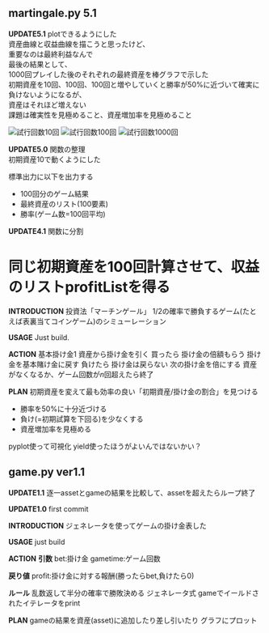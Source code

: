 ## martingale.py 5.1
__UPDATE5.1__
plotできるようにした  
資産曲線と収益曲線を描こうと思ったけど、  
重要なのは最終利益なんで  
最後の結果として、  
1000回プレイした後のそれぞれの最終資産を棒グラフで示した  
初期資産を10回、100回、100回と増やしていくと勝率が50%に近づいて確実に負けないようになるが、  
資産はそれほど増えない  
課題は確実性を見極めること、資産増加率を見極めること  



![試行回数10回](https://raw.github.com/wiki/u1and0/martingale/pic/trial10.png)
![試行回数100回](https://raw.github.com/wiki/u1and0/martingale/pic/trial100.png)
![試行回数1000回](https://raw.github.com/wiki/u1and0/martingale/pic/trial1000.png)



__UPDATE5.0__
関数の整理  
初期資産10で動くようにした  

標準出力に以下を出力する  
* 100回分のゲーム結果
* 最終資産のリスト(100要素)
* 勝率(ゲーム数=100回平均)


__UPDATE4.1__
関数に分割
# 同じ初期資産を100回計算させて、収益のリストprofitListを得る

__INTRODUCTION__
投資法「マーチンゲール」
1/2の確率で勝負するゲーム(たとえば表裏当てコインゲーム)のシミューレーション

__USAGE__
Just build.

__ACTION__
基本掛け金1
資産から掛け金を引く
買ったら
	掛け金の倍額もらう
	掛け金を基本賭け金に戻す
負けたら
	掛け金は戻らない
	次の掛け金を倍にする
資産がなくなるか、ゲーム回数が*n*回超えたら終了

__PLAN__
初期資産を変えて最も効率の良い「初期資産/掛け金の割合」を見つける

* 勝率を50%に十分近づける
* 負け(=初期試算を下回る)を少なくする
* 資産増加率を見極める

pyplot使って可視化
yield使ったほうがよいんではないかい？















## game.py ver1.1
__UPDATE1.1__
逐一assetとgameの結果を比較して、assetを超えたらループ終了  

__UPDATE1.0__
first commit

__INTRODUCTION__
ジェネレータを使ってゲームの掛け金表した

__USAGE__
just build

__ACTION__
**引数**
bet:掛け金
gametime:ゲーム回数

**戻り値**
profit:掛け金に対する報酬(勝ったらbet,負けたら0)

**ルール**
乱数返して半分の確率で勝敗決める
ジェネレータ式 gameでイールドされたイテレータをprint

__PLAN__
gameの結果を資産(asset)に追加したり差し引いたり
グラフにプロット